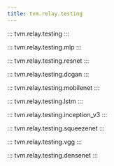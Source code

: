 ```yaml
---
title: tvm.relay.testing
---
```


:::
tvm.relay.testing
:::

:::
tvm.relay.testing.mlp
:::

:::
tvm.relay.testing.resnet
:::

:::
tvm.relay.testing.dcgan
:::

:::
tvm.relay.testing.mobilenet
:::

:::
tvm.relay.testing.lstm
:::

:::
tvm.relay.testing.inception_v3
:::

:::
tvm.relay.testing.squeezenet
:::

:::
tvm.relay.testing.vgg
:::

:::
tvm.relay.testing.densenet
:::
